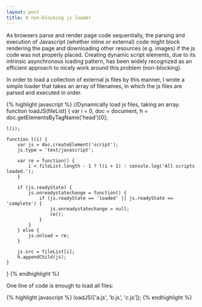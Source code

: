 ```yaml
---
layout: post
title: A non-blocking js loader
---
```

As browsers parse and render page code sequentially, the parsing and execution of Javascript (whether inline or external) code might block rendering the page and downloading other resources (e.g. images) if the js code was not properly placed. Creating dynamic script elements, due to its intrinsic asynchronous loading pattern, has been widely recognized as an efficient approach to nicely work around this problem (non-blocking). 

In order to load a collection of external js files by this manner, I wrote a simple loader that takes an array of filenames, in which the js files are parsed and executed in order.
<!-- more -->
{% highlight javascript %}
//Dynamically load js files, taking an array.
function loadJS(fileList) {
    var i = 0,
        doc = document,
        h = doc.getElementsByTagName('head')[0];
    
    l(i);

    function l(i) {
        var js = doc.createElement('script');
        js.type = 'text/javascript';

        var re = function() {
            i < fileList.length - 1 ? l(i + 1) : console.log('All scripts loaded.');
        }

        if (js.readyState) {
            js.onreadystatechange = function() {
                if (js.readyState == 'loaded' || js.readyState == 'complete') {
                    js.onreadystatechange = null;
                    re();
                }
            }
        } else {
            js.onload = re;
        }

        js.src = fileList[i];
        h.appendChild(js);
    }
}
{% endhighlight %}

One line of code is enough to load all files:

{% highlight javascript %}
loadJS(['a.js', 'b.js', 'c.js']);
{% endhighlight %}